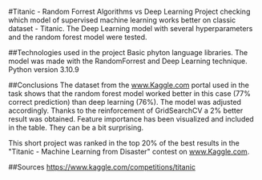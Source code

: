 #Titanic - Random Forrest Algorithms vs Deep Learning
Project checking which model of supervised machine learning works better on classic
dataset - Titanic. The Deep Learning model with several hyperparameters and the random forest model were tested.

##Technologies used in the project
Basic phyton language libraries. The model was made with the RandomForrest and Deep Learning technique. Python version 3.10.9

##Conclusions
The dataset from the www.Kaggle.com portal used in the task shows that the random forest model worked better in this case
(77% correct prediction) than deep learning (76%). The model was adjusted accordingly. Thanks to the reinforcement of GridSearchCV
a 2% better result was obtained. Feature importance has been visualized and included in the table. They can be a bit surprising.

This short project was ranked in the top 20% of the best results in the "Titanic - Machine Learning from Disaster" contest on www.Kaggle.com.

##Sources
https://www.kaggle.com/competitions/titanic